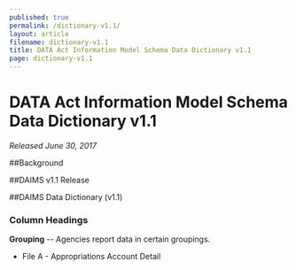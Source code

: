 ```yaml
---
published: true
permalink: /dictionary-v1.1/
layout: article
filename: dictionary-v1.1
title: DATA Act Information Model Schema Data Dictionary v1.1
page: dictionary-v1.1
---
```

# DATA Act Information Model Schema Data Dictionary v1.1
_Released June 30, 2017_

##Background

##DAIMS v1.1 Release

##DAIMS Data Dictionary (v1.1)
### Column Headings
__Grouping__ -- Agencies report data in certain groupings.
- File A - Appropriations Account Detail



